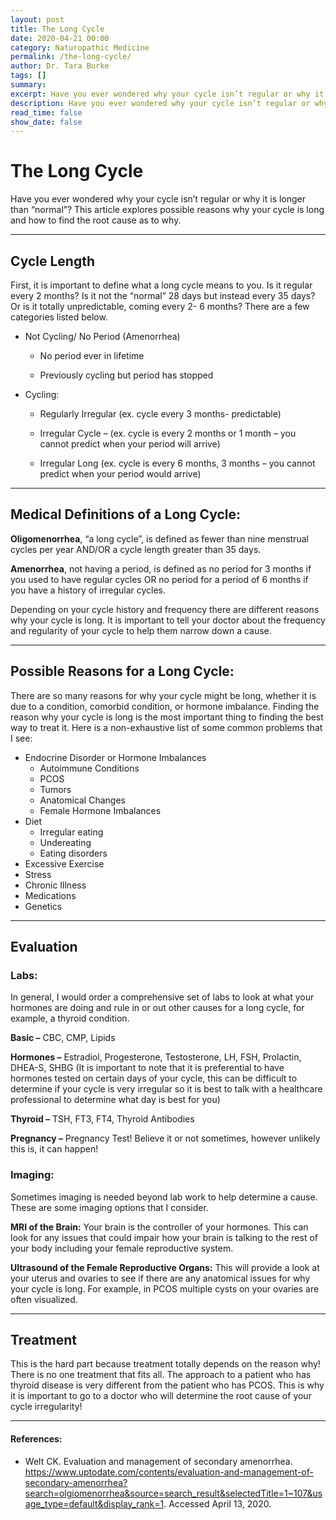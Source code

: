 ```yaml
---
layout: post
title: The Long Cycle
date: 2020-04-21 00:00
category: Naturopathic Medicine
permalink: /the-long-cycle/
author: Dr. Tara Burke
tags: []
summary: 
excerpt: Have you ever wondered why your cycle isn’t regular or why it is longer than “normal”? This article explores possible reasons why your cycle is long and how to find the root cause as to why.
description: Have you ever wondered why your cycle isn’t regular or why it is longer than “normal”? First, it is important to define what a long cycle means...
read_time: false
show_date: false
---
```

# The Long Cycle

Have you ever wondered why your cycle isn’t regular or why it is longer than “normal”? This article explores possible reasons why your cycle is long and how to find the root cause as to why.

***

## Cycle Length

First, it is important to define what a long cycle means to you. Is it regular every 2 months? Is it not the “normal” 28 days but instead every 35 days? Or is it totally unpredictable, coming every 2- 6 months? There are a few categories listed below. 

* Not Cycling/ No Period (Amenorrhea)

    * No period ever in lifetime 

    * Previously cycling but period has stopped

* Cycling:

    * Regularly Irregular (ex. cycle every 3 months- predictable)

    * Irregular Cycle – (ex. cycle is every 2 months or 1 month – you cannot predict when your period will arrive)

    * Irregular Long (ex. cycle is every 6 months, 3 months – you cannot predict when your period would arrive)


***

## Medical Definitions of a Long Cycle:

**Oligomenorrhea**, “a long cycle”, is defined as fewer than nine menstrual cycles per year AND/OR a cycle length greater than 35 days. 

**Amenorrhea**, not having a period, is defined as no period for 3 months if you used to have regular cycles OR no period for a period of 6 months if you have a history of irregular cycles. 

Depending on your cycle history and frequency there are different reasons why your cycle is long. It is important to tell your doctor about the frequency and regularity of your cycle to help them narrow down a cause. 

***

## Possible Reasons for a Long Cycle:

There are so many reasons for why your cycle might be long, whether it is due to a condition, comorbid condition, or hormone imbalance. Finding the reason why your cycle is long is the most important thing to finding the best way to treat it. Here is a non-exhaustive list of some common problems that I see:

* Endocrine Disorder or Hormone Imbalances
    * Autoimmune Conditions
    * PCOS
    * Tumors
    * Anatomical Changes
    * Female Hormone Imbalances
* Diet
    * Irregular eating
    * Undereating
    * Eating disorders
* Excessive Exercise
* Stress
* Chronic Illness
* Medications
* Genetics

*** 

## Evaluation
### Labs:

In general, I would order a comprehensive set of labs to look at what your hormones are doing and rule in or out other causes for a long cycle, for example, a thyroid condition.

**Basic –** CBC, CMP, Lipids 

**Hormones –** Estradiol, Progesterone, Testosterone, LH, FSH, Prolactin, DHEA-S, SHBG (It is important to note that it is preferential to have hormones tested on certain days of your cycle, this can be difficult to determine if your cycle is very irregular so it is best to talk with a healthcare professional to determine what day is best for you) 

**Thyroid –** TSH, FT3, FT4, Thyroid Antibodies

**Pregnancy –** Pregnancy Test! Believe it or not sometimes, however unlikely this is, it can happen!
### Imaging:  

Sometimes imaging is needed beyond lab work to help determine a cause. These are some imaging options that I consider. 

**MRI of the Brain:** Your brain is the controller of your hormones.  This can look for any issues that could impair how your brain is talking to the rest of your body including your female reproductive system. 

**Ultrasound of the Female Reproductive Organs:** This will provide a look at your uterus and ovaries to see if there are any anatomical issues for why your cycle is long. For example, in PCOS multiple cysts on your ovaries are often visualized. 

***

## Treatment

This is the hard part because treatment totally depends on the reason why! There is no one treatment that fits all. The approach to a patient who has thyroid disease is very different from the patient who has PCOS. This is why it is important to go to a doctor who will determine the root cause of your cycle irregularity!  

***

#### References:
* Welt CK. Evaluation and management of secondary amenorrhea. https://www.uptodate.com/contents/evaluation-and-management-of-secondary-amenorrhea?search=olgiomenorrhea&source=search_result&selectedTitle=1~107&usage_type=default&display_rank=1. Accessed April 13, 2020.